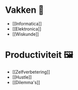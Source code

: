 # Vakken 🏫
* [[Informatica]]
* [[Elektronica]]
* [[Wiskunde]]

# Productiviteit 🖼️
* [[Zelfverbetering]]
* [[Hustle]]
* [[Dilemma's]]